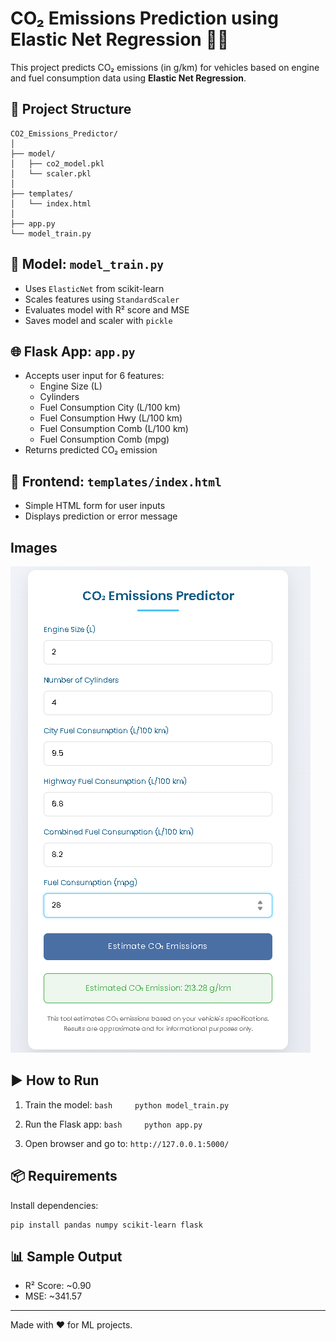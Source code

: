 # CO₂ Emissions Prediction using Elastic Net Regression 🚗💨

This project predicts CO₂ emissions (in g/km) for vehicles based on
engine and fuel consumption data using **Elastic Net Regression**.

## 📁 Project Structure

    CO2_Emissions_Predictor/
    │
    ├── model/
    │   ├── co2_model.pkl
    │   └── scaler.pkl
    │
    ├── templates/
    │   └── index.html
    │
    ├── app.py
    └── model_train.py

## 🧠 Model: `model_train.py`

-   Uses `ElasticNet` from scikit-learn
-   Scales features using `StandardScaler`
-   Evaluates model with R² score and MSE
-   Saves model and scaler with `pickle`

## 🌐 Flask App: `app.py`

-   Accepts user input for 6 features:
    -   Engine Size (L)
    -   Cylinders
    -   Fuel Consumption City (L/100 km)
    -   Fuel Consumption Hwy (L/100 km)
    -   Fuel Consumption Comb (L/100 km)
    -   Fuel Consumption Comb (mpg)
-   Returns predicted CO₂ emission

## 🎨 Frontend: `templates/index.html`

-   Simple HTML form for user inputs
-   Displays prediction or error message

## Images

![ElasticRegression](Images\image.png)

## ▶️ How to Run

1.  Train the model: `bash     python model_train.py`

2.  Run the Flask app: `bash     python app.py`

3.  Open browser and go to: `http://127.0.0.1:5000/`

## 📦 Requirements

Install dependencies:

    pip install pandas numpy scikit-learn flask

## 📊 Sample Output

-   R² Score: \~0.90
-   MSE: \~341.57

------------------------------------------------------------------------

Made with ❤️ for ML projects.
